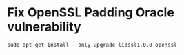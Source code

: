 # Fix OpenSSL Padding Oracle vulnerability

```
sudo apt-get install --only-upgrade libssl1.0.0 openssl
```

